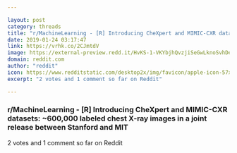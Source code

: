 ```yaml
---

layout: post
category: threads
title: "r/MachineLearning - [R] Introducing CheXpert and MIMIC-CXR datasets: ~600,000 labeled chest X-ray images in a joint release between Stanford and MIT"
date: 2019-01-24 03:17:47
link: https://vrhk.co/2CJmtdV
image: https://external-preview.redd.it/HvKS-1-VKYbjhQvzjiSeGwLknoSvhDeA2HXV4RDR5N4.jpg?auto=webp&s=a25b602775c4f6b733eba0a5be82aa396bd6b1a5
domain: reddit.com
author: "reddit"
icon: https://www.redditstatic.com/desktop2x/img/favicon/apple-icon-57x57.png
excerpt: "2 votes and 1 comment so far on Reddit"

---
```


### r/MachineLearning - [R] Introducing CheXpert and MIMIC-CXR datasets: ~600,000 labeled chest X-ray images in a joint release between Stanford and MIT

2 votes and 1 comment so far on Reddit